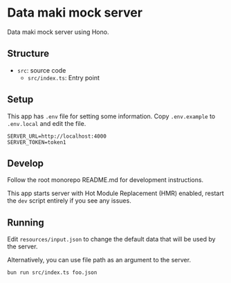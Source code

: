 # Data maki mock server

Data maki mock server using Hono.

## Structure

- `src`: source code
  - `src/index.ts`: Entry point

## Setup

This app has `.env` file for setting some information.
Copy `.env.example` to `.env.local` and edit the file.

```
SERVER_URL=http://localhost:4000
SERVER_TOKEN=token1
```

## Develop

Follow the root monorepo README.md for development instructions.

This app starts server with Hot Module Replacement (HMR) enabled, restart the `dev` script entirely if you see any issues.

## Running

Edit `resources/input.json` to change the default data that will be used by the server.

Alternatively, you can use file path as an argument to the server.

```bash
bun run src/index.ts foo.json
```
